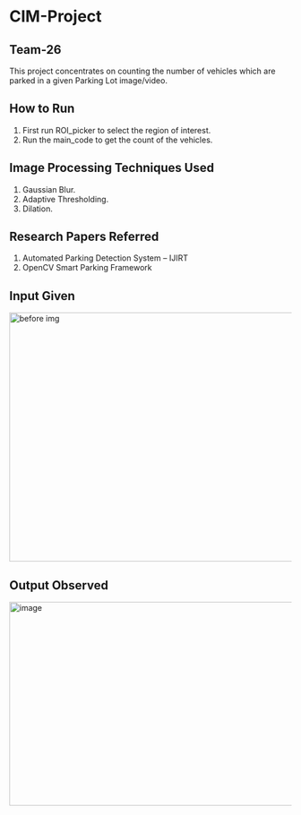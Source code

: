 # CIM-Project
## Team-26
This project concentrates on counting the number of vehicles which are parked in a given Parking Lot image/video.

## How to Run
1. First run ROI_picker to select the region of interest.
2. Run the main_code to get the count of the vehicles.

## Image Processing Techniques Used
1. Gaussian Blur.
2. Adaptive Thresholding.
3. Dilation.

## Research Papers Referred
1. Automated Parking Detection System – IJIRT
2. OpenCV Smart Parking Framework

## Input Given
<img width="680" height="445" alt="before img" src="https://github.com/user-attachments/assets/335a360b-fc01-4049-9b67-ec9f081d11b8" />

## Output Observed
<img width="521" height="364" alt="image" src="https://github.com/user-attachments/assets/2986f126-28d2-4c41-91c0-a6bfb3b210e8" />

